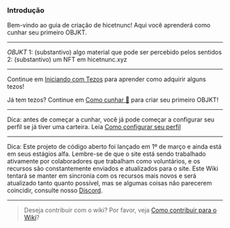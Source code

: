 ### Introdução
Bem-vindo ao guia de criação de hicetnunc! Aqui você aprenderá como cunhar seu primeiro OBJKT.


***

*OBJKT*
1: (substantivo) algo material que pode ser percebido pelos sentidos
2: (substantivo) um NFT em hicetnunc.xyz


***

Continue em [Iniciando com Tezos](https://github.com/teia-community/teia-docs/wiki/PT:Getting-Started-with-Tezos) para aprender como adquirir alguns tezos!

Já tem tezos?
Continue em [Como cunhar 🌿](https://github.com/teia-community/teia-docs/wiki/PT:Como-cunhar) para criar seu primeiro OBJKT!

***

Dica: antes de começar a cunhar, você já pode começar a configurar seu perfil se já tiver uma carteira. Leia [Como configurar seu perfil](https://github.com/teia-community/teia-docs/wiki/PT:Edite-Seu-Perfil)

***

Dica: Este projeto de código aberto foi lançado em 1º de março e ainda está em seus estágios alfa. Lembre-se de que o site está sendo trabalhado ativamente por colaboradores que trabalham como voluntários, e os recursos são constantemente enviados e atualizados para o site. Este Wiki tentará se manter em sincronia com os recursos mais novos e será atualizado tanto quanto possível, mas se algumas coisas não parecerem coincidir, consulte nosso [Discord](https://discord.gg/9qkgRsqa).


***

> Deseja contribuir com o wiki? Por favor, veja [Como contribuir para o Wiki](https://github.com/teia-community/teia-docs/wiki/PT:Contributing#how-to-contribute-to-the-wiki)?
